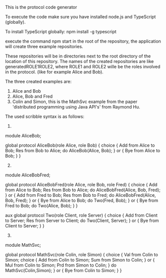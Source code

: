 This is the protocol code generator

To execute the code make sure you have installed node.js and TypeScript (globally).

To install TypeScript globally:
npm install -g typescript

execute the command 
npm start
in the root of the repository, the application will create three example repositories.

These repositories will be in directories next to the root directory of the location of this repository.
The names of the created repositories are like generatedROLE1ROLE2, where ROLE1 and ROLE2 wille be the roles involved 
in the protocol. (like for example Alice and Bob).

The three created examples are:
1. Alice and Bob
2. Alice, Bob and Fred
3. Colin and Simon, this is the MathSvc example from the paper 'distributed programming using Java API's' from Raymond Hu.

The used scribble syntax is as follows:

1.
module AliceBob;

global protocol AliceBob(role Alice, role Bob) {
    choice {
        Add from Alice to Bob;
        Res from Bob to Alice;
        do AliceBob(Alice, Bob);
    } or {
        Bye from Alice to Bob;
    }
}


2.
module AliceBobFred;

global protocol AliceBobFred(role Alice, role Bob, role Fred) {
    choice {
        Add from Alice to Bob;
        Res from Bob to Alice;
        do AliceBobFred(Alice, Bob, Fred);
    } or {
        Add from Fred to Bob;
        Res from Bob to Fred;
        do AliceBobFred(Alice, Bob, Fred);
    } or {
        Bye from Alice to Bob;
        do Two(Fred, Bob);
    } or {
        Bye from Fred to Bob;
        do Two(Alice, Bob);
    }
}

aux global protocol Two(role Client, role Server) {
    choice {
        Add from Client to Server;
        Res from Server to Client;
        do Two(Client, Server);
    } or {
        Bye from Client to Server;
    }
}



3.
module MathSvc;

global protocol MathSvc(role Colin, role Simon) {
   choice {
      Val from Colin to Simon;
      choice { Add from Colin to Simon;
               Sum from Simon to Colin; 
      } or { Mul from Colin to Simon;
             Prd from Simon to Colin; }
      do MathSvc(Colin,Simon); 
    } or {
        Bye from Colin to Simon;
    }
}

